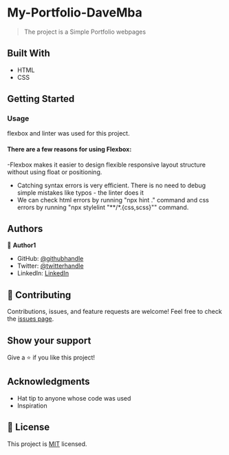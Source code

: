 # My-Portfolio-DaveMba

> The project is a Simple Portfolio webpages
## Built With
- HTML 
- CSS
## Getting Started
   ### Usage
  flexbox and linter was used for this project. 
   #### There are a few reasons for using Flexbox:
   -Flexbox makes it easier to design flexible responsive layout structure without using float or positioning.
   - Catching syntax errors is very efficient. There is no need to debug simple mistakes like typos - the linter does it
   - We can check html errors by running "npx hint ." command and css errors by running "npx stylelint "**/*.{css,scss}"" command.
## Authors
:bust_in_silhouette: **Author1**
- GitHub: [@githubhandle](https://github.com/davmba)
- Twitter: [@twitterhandle](https://twitter.com/dave_Mba)
- LinkedIn: [LinkedIn](https://www.linkedin.com/in/david-mba-401b281b5/)
## :handshake: Contributing
Contributions, issues, and feature requests are welcome!
Feel free to check the [issues page](https://github.com/davmba/Hello-Microverse-Set-up/issues).
## Show your support
Give a :star:️ if you like this project!
## Acknowledgments
- Hat tip to anyone whose code was used
- Inspiration
## :memo: License
This project is [MIT](./MIT.md) licensed.
